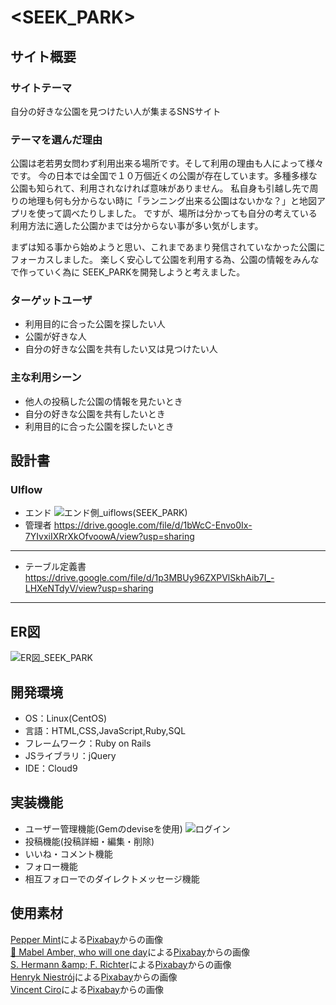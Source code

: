 # <SEEK_PARK>

## サイト概要
### サイトテーマ
自分の好きな公園を見つけたい人が集まるSNSサイト

### テーマを選んだ理由
公園は老若男女問わず利用出来る場所です。そして利用の理由も人によって様々です。
今の日本では全国で１０万個近くの公園が存在しています。多種多様な公園も知られて、利用されなければ意味がありません。
私自身も引越し先で周りの地理も何も分からない時に「ランニング出来る公園はないかな？」と地図アプリを使って調べたりしました。
ですが、場所は分かっても自分の考えている利用方法に適した公園かまでは分からない事が多い気がします。

まずは知る事から始めようと思い、これまであまり発信されていなかった公園にフォーカスしました。
楽しく安心して公園を利用する為、公園の情報をみんなで作っていく為に SEEK_PARKを開発しようと考えました。

### ターゲットユーザ
- 利用目的に合った公園を探したい人
- 公園が好きな人
- 自分の好きな公園を共有したい又は見つけたい人

### 主な利用シーン
- 他人の投稿した公園の情報を見たいとき
- 自分の好きな公園を共有したいとき
- 利用目的に合った公園を探したいとき

## 設計書
### UIflow
- エンド
![エンド側_uiflows(SEEK_PARK)](https://user-images.githubusercontent.com/105696893/184519603-12e28eef-398d-4054-ae8c-014c191d0d2d.png)
- 管理者
https://drive.google.com/file/d/1bWcC-Envo0Ix-7YIvxiIXRrXkOfvoowA/view?usp=sharing
***
- テーブル定義書
https://drive.google.com/file/d/1p3MBUy96ZXPVlSkhAib7I_-LHXeNTdyV/view?usp=sharing
***
## ER図
![ER図_SEEK_PARK](https://user-images.githubusercontent.com/105696893/186155438-426a564a-d42a-4da9-b140-fa0969d22f87.png)

## 開発環境
- OS：Linux(CentOS)
- 言語：HTML,CSS,JavaScript,Ruby,SQL
- フレームワーク：Ruby on Rails
- JSライブラリ：jQuery
- IDE：Cloud9

## 実装機能
- ユーザー管理機能(Gemのdeviseを使用)
![ログイン](https://user-images.githubusercontent.com/105696893/187417636-aaf9a4d5-5ae0-4461-9bab-10f29f2fd7c0.gif)
- 投稿機能(投稿詳細・編集・削除)
- いいね・コメント機能
- フォロー機能
- 相互フォローでのダイレクトメッセージ機能

## 使用素材
<a href="https://pixabay.com/ja/users/pepperminting-633504/?utm_source=link-attribution&amp;utm_medium=referral&amp;utm_campaign=image&amp;utm_content=560435">Pepper Mint</a>による<a href="https://pixabay.com/ja//?utm_source=link-attribution&amp;utm_medium=referral&amp;utm_campaign=image&amp;utm_content=560435">Pixabay</a>からの画像<br />
<a href="https://pixabay.com/ja/users/mabelamber-1377835/?utm_source=link-attribution&amp;utm_medium=referral&amp;utm_campaign=image&amp;utm_content=3596034">👀 Mabel Amber, who will one day</a>による<a href="https://pixabay.com/ja//?utm_source=link-attribution&amp;utm_medium=referral&amp;utm_campaign=image&amp;utm_content=3596034">Pixabay</a>からの画像<br />
<a href="https://pixabay.com/ja/users/pixel2013-2364555/?utm_source=link-attribution&amp;utm_medium=referral&amp;utm_campaign=image&amp;utm_content=3731094">S. Hermann &amp;amp; F. Richter</a>による<a href="https://pixabay.com/ja//?utm_source=link-attribution&amp;utm_medium=referral&amp;utm_campaign=image&amp;utm_content=3731094">Pixabay</a>からの画像<br />
<a href="https://pixabay.com/ja/users/arcaion-2057886/?utm_source=link-attribution&amp;utm_medium=referral&amp;utm_campaign=image&amp;utm_content=3116883">Henryk Niestrój</a>による<a href="https://pixabay.com/ja//?utm_source=link-attribution&amp;utm_medium=referral&amp;utm_campaign=image&amp;utm_content=3116883">Pixabay</a>からの画像<br />
<a href="https://pixabay.com/ja/users/vinnyciro-219264/?utm_source=link-attribution&amp;utm_medium=referral&amp;utm_campaign=image&amp;utm_content=616319">Vincent Ciro</a>による<a href="https://pixabay.com/ja//?utm_source=link-attribution&amp;utm_medium=referral&amp;utm_campaign=image&amp;utm_content=616319">Pixabay</a>からの画像<br />
